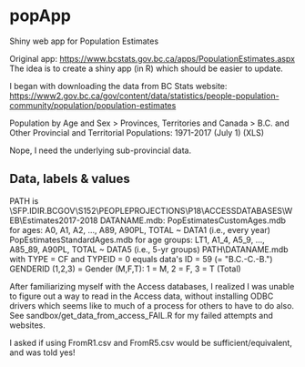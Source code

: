 # popApp
Shiny web app for Population Estimates


Original app: https://www.bcstats.gov.bc.ca/apps/PopulationEstimates.aspx
The idea is to create a shiny app (in R) which should be easier to update.


I began with downloading the data from BC Stats website:  https://www2.gov.bc.ca/gov/content/data/statistics/people-population-community/population/population-estimates

Population by Age and Sex > Provinces, Territories and Canada > 
B.C. and Other Provincial and Territorial Populations: 1971-2017 (July 1) (XLS)

Nope, I need the underlying sub-provincial data.


## Data, labels & values
PATH is \\SFP.IDIR.BCGOV\S152\PEOPLEPROJECTIONS\P18\ACCESSDATABASES\WEB\Estimates2017-2018
DATANAME.mdb: 
    PopEstimatesCustomAges.mdb for ages: A0, A1, A2, ..., A89, A90PL, TOTAL ~ DATA1 (i.e., every year)
    PopEstimatesStandardAges.mdb for age groups: LT1, A1_4, A5_9, ..., A85_89, A90PL, TOTAL ~ DATA5 (i.e., 5-yr groups)
    PATH\DATANAME.mdb with TYPE = CF and TYPEID = 0 equals data's ID = 59 (= "B.C.-C.-B.")
    GENDERID (1,2,3) = Gender (M,F,T): 1 = M, 2 = F, 3 = T (Total)

After familiarizing myself with the Access databases, I realized I was unable to figure out a way to read in the Access data, without installing ODBC drivers which seems like to much of a process for others to have to do also.
See sandbox/get_data_from_access_FAIL.R for my failed attempts and websites.

I asked if using FromR1.csv and FromR5.csv would be sufficient/equivalent, and was told yes!
